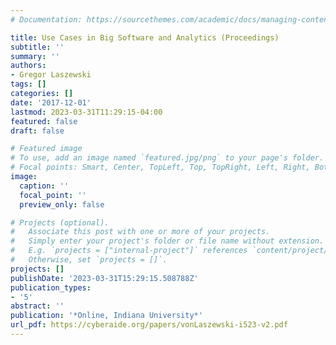 ```yaml
---
# Documentation: https://sourcethemes.com/academic/docs/managing-content/

title: Use Cases in Big Software and Analytics (Proceedings)
subtitle: ''
summary: ''
authors:
- Gregor Laszewski
tags: []
categories: []
date: '2017-12-01'
lastmod: 2023-03-31T11:29:15-04:00
featured: false
draft: false

# Featured image
# To use, add an image named `featured.jpg/png` to your page's folder.
# Focal points: Smart, Center, TopLeft, Top, TopRight, Left, Right, BottomLeft, Bottom, BottomRight.
image:
  caption: ''
  focal_point: ''
  preview_only: false

# Projects (optional).
#   Associate this post with one or more of your projects.
#   Simply enter your project's folder or file name without extension.
#   E.g. `projects = ["internal-project"]` references `content/project/deep-learning/index.md`.
#   Otherwise, set `projects = []`.
projects: []
publishDate: '2023-03-31T15:29:15.508788Z'
publication_types:
- '5'
abstract: ''
publication: '*Online, Indiana University*'
url_pdf: https://cyberaide.org/papers/vonLaszewski-i523-v2.pdf
---
```

